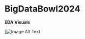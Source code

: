 # BigDataBowl2024

**EDA Visuals**

[![Image Alt Text](https://github.com/dec1costello/BigDataBowl2024/assets/79241861/ecb2be07-44ca-44a3-934e-5503d50e0bd9)
